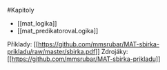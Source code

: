 #Kapitoly

* [[mat_logika]]
* [[mat_predikatorovaLogika]]

Příklady: [[https://github.com/mmsrubar/MAT-sbirka-prikladu/raw/master/sbirka.pdf]]
Zdrojáky: [[https://github.com/mmsrubar/MAT-sbirka-prikladu]]
